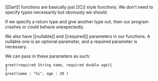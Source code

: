 [[Dart]] functions are basically just [[C]] style functions. We don't need to specify types necessarily but obviously we should. 

If we specify a return type and give another type out, then our program crashes or could behave unexpectedly. 

We also have [[nullable]] and [[required]] parameters in our functions. A nullable one is an optional parameter, and a required parameter is necessary. 

We can pass in these parameters as such:
```
greet(required String name, required double age){
}
greet(name : "hi", age : 30 )
```
